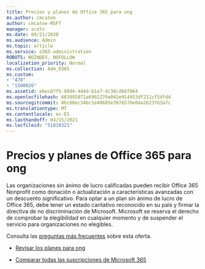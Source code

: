 ```yaml
---
title: Precios y planes de Office 365 para ong
ms.author: cmcatee
author: cmcatee-MSFT
manager: scotv
ms.date: 04/21/2020
ms.audience: Admin
ms.topic: article
ms.service: o365-administration
ROBOTS: NOINDEX, NOFOLLOW
localization_priority: Normal
ms.collection: Adm_O365
ms.custom:
- "478"
- "1500026"
ms.assetid: e6ec87f5-98d4-444d-b1e7-dc36cd60f064
ms.openlocfilehash: 683995071a6902276e041e914453df211cf54fd4
ms.sourcegitcommit: 8bc60ec34bc1e40685e3976576e04a2623f63a7c
ms.translationtype: MT
ms.contentlocale: es-ES
ms.lasthandoff: 04/15/2021
ms.locfileid: "51810321"
---
```

# <a name="office-365-for-nonprofit-plans-and-pricing"></a>Precios y planes de Office 365 para ong

Las organizaciones sin ánimo de lucro calificadas pueden recibir Office 365 Nonprofit como donación o actualización a características avanzadas con un descuento significativo. Para optar a un plan sin ánimo de [](https://go.microsoft.com/fwlink/p/?LinkID=330253) lucro de Office 365, debe tener un estado caritativo reconocido en su país y firmar la directiva de no discriminación de Microsoft. Microsoft se reserva el derecho de comprobar la elegibilidad en cualquier momento y de suspender el servicio para organizaciones no elegibles.
  
Consulta las [preguntas más frecuentes](https://products.office.com/nonprofit/office-365-nonprofit) sobre esta oferta.
  
- [Revisar los planes para ong](https://products.office.com/nonprofit/office-365-nonprofit-plans-and-pricing?tab=1)

- [Comparar todas las suscripciones de Microsoft 365](https://products.office.com/business/compare-more-office-365-for-business-plans)